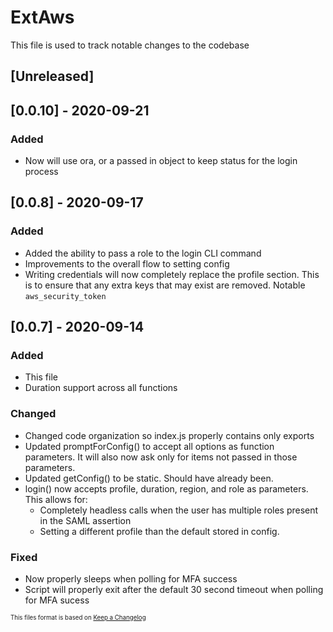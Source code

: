 # ExtAws

This file is used to track notable changes to the codebase

## [Unreleased]

## [0.0.10] - 2020-09-21

### Added

- Now will use ora, or a passed in object to keep status for the login process

## [0.0.8] - 2020-09-17

### Added 

- Added the ability to pass a role to the login CLI command
- Improvements to the overall flow to setting config
- Writing credentials will now completely replace the profile section. This is to ensure that any extra keys that may exist are removed. Notable `aws_security_token`

## [0.0.7] - 2020-09-14

### Added

- This file
- Duration support across all functions

### Changed

- Changed code organization so index.js properly contains only exports 
- Updated promptForConfig() to accept all options as function parameters. It will also now ask only for items not passed in those parameters.
- Updated getConfig() to be static. Should have already been.
- login() now accepts profile, duration, region, and role as parameters. This allows for:
    - Completely headless calls when the user has multiple roles present in the SAML assertion
    - Setting a different profile than the default stored in config.

### Fixed

- Now properly sleeps when polling for MFA success
- Script will properly exit after the default 30 second timeout when polling for MFA sucess

<sup><sub>This files format is based on [Keep a Changelog](https://keepachangelog.com/en/1.0.0/)</sub></sup>
